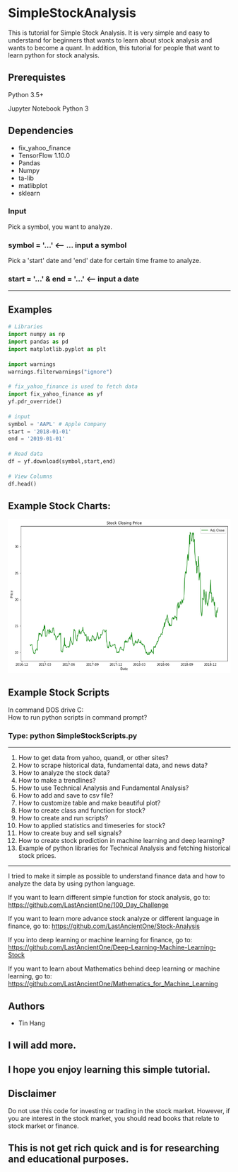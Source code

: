 # SimpleStockAnalysis

This is tutorial for Simple Stock Analysis. It is very simple and easy to understand for beginners that wants to learn about stock analysis and wants to become a quant. In addition, this tutorial for people that want to learn python for stock analysis. 

## Prerequistes
Python 3.5+

Jupyter Notebook Python 3

## Dependencies
* fix_yahoo_finance
* TensorFlow 1.10.0
* Pandas
* Numpy
* ta-lib
* matlibplot
* sklearn

### Input
Pick a symbol, you want to analyze. 

### symbol = '...' <-- ... input a symbol

Pick a 'start' date and 'end' date for certain time frame to analyze. 

### start = '...' & end = '...' <-- input a date
______________________________________________________________________________________________________________________________
## Examples 
```python
# Libraries
import numpy as np
import pandas as pd
import matplotlib.pyplot as plt

import warnings
warnings.filterwarnings("ignore")

# fix_yahoo_finance is used to fetch data 
import fix_yahoo_finance as yf
yf.pdr_override()

# input
symbol = 'AAPL' # Apple Company
start = '2018-01-01'
end = '2019-01-01'

# Read data 
df = yf.download(symbol,start,end)

# View Columns
df.head()
```

## Example Stock Charts:
<img src="stock_chart.png">

## Example Stock Scripts
In command DOS drive C:\
How to run python scripts in command prompt?
### Type: python SimpleStockScripts.py
______________________________________________________________________________________________________________________________
  1. How to get data from yahoo, quandl, or other sites?
  2. How to scrape historical data, fundamental data, and news data?
  3. How to analyze the stock data?
  4. How to make a trendlines?
  5. How to use Technical Analysis and Fundamental Analysis?
  6. How to add and save to csv file?
  7. How to customize table and make beautiful plot?
  8. How to create class and function for stock?
  9. How to create and run scripts?
  10. How to applied statistics and timeseries for stock?
  11. How to create buy and sell signals? 
  12. How to create stock prediction in machine learning and deep learning?
  13. Example of python libraries for Technical Analysis and fetching historical stock prices.

______________________________________________________________________________________________________________________________

I tried to make it simple as possible to understand finance data and how to analyze the data by using python language.

If you want to learn different simple function for stock analysis, go to:
https://github.com/LastAncientOne/100_Day_Challenge

If you want to learn more advance stock analyze or different language in finance, go to:
https://github.com/LastAncientOne/Stock-Analysis

If you into deep learning or machine learning for finance, go to:
https://github.com/LastAncientOne/Deep-Learning-Machine-Learning-Stock

If you want to learn about Mathematics behind deep learning or machine learning, go to:
https://github.com/LastAncientOne/Mathematics_for_Machine_Learning


## Authors
* Tin Hang



## I will add more.
## I hope you enjoy learning this simple tutorial.

## Disclaimer
Do not use this code for investing or trading in the stock market. However, if you are interest in the stock market, you should read books that relate to stock market or finance.

## This is not get rich quick and is for researching and educational purposes.
